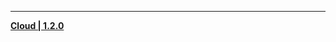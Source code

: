 
---

**[Cloud | 1.2.0](https://autopatchcn.juequling.com/package_download/op/client_app/download/20240929100805_vdTCqHBnRa59lEM2/ZenlessZoneZeroCloud_1.2.0.apk)**
